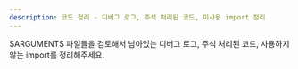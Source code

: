 ```yaml
---
description: 코드 정리 - 디버그 로그, 주석 처리된 코드, 미사용 import 정리
---
```


$ARGUMENTS 파일들을 검토해서 남아있는 디버그 로그, 주석 처리된 코드, 사용하지 않는 import를 정리해주세요.
